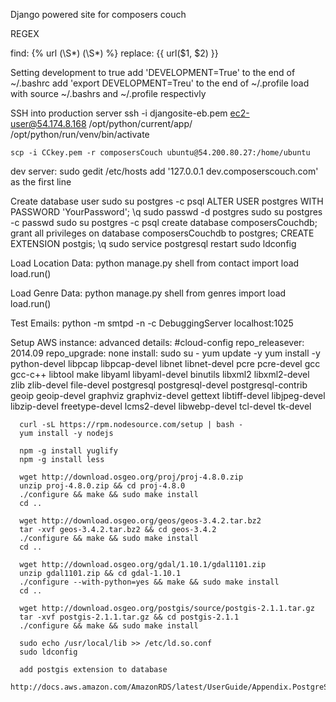 Django powered site for composers couch

REGEX

find:
{% url (\S*) (\S*) %}
replace:
{{ url($1, $2) }}

Setting development to true
    add 'DEVELOPMENT=True' to the end of ~/.bashrc
    add 'export DEVELOPMENT=Treu' to the end of ~/.profile
    load with source ~/.bashrs and ~/.profile respectivly

SSH into production server
    ssh -i djangosite-eb.pem ec2-user@54.174.8.168
    /opt/python/current/app/
    /opt/python/run/venv/bin/activate

    scp -i CCkey.pem -r composersCouch ubuntu@54.200.80.27:/home/ubuntu

dev server:
    sudo gedit /etc/hosts
    add '127.0.0.1        dev.composerscouch.com' as the first line

Create database user
    sudo su postgres -c psql
        ALTER USER postgres WITH PASSWORD 'YourPassword';
        \q
    sudo passwd -d postgres
    sudo su postgres -c passwd
    sudo su postgres -c psql
        create database composersCouchdb;
        grant all privileges on database composersCouchdb to postgres;
        CREATE EXTENSION postgis;
        \q
    sudo service postgresql restart
    sudo ldconfig

Load Location Data:
    python manage.py shell
        from contact import load
        load.run()

Load Genre Data:
    python manage.py shell
        from genres import load
        load.run()

Test Emails:
    python -m smtpd -n -c DebuggingServer localhost:1025

Setup AWS instance:
    advanced details:
      #cloud-config
      repo_releasever: 2014.09
      repo_upgrade: none
    install:
      sudo su -
      yum update -y
      yum install -y python-devel libpcap libpcap-devel libnet libnet-devel pcre pcre-devel gcc gcc-c++ libtool make libyaml libyaml-devel binutils libxml2 libxml2-devel zlib zlib-devel file-devel postgresql postgresql-devel postgresql-contrib geoip geoip-devel graphviz graphviz-devel gettext libtiff-devel libjpeg-devel libzip-devel freetype-devel lcms2-devel libwebp-devel tcl-devel tk-devel

      curl -sL https://rpm.nodesource.com/setup | bash -
      yum install -y nodejs

      npm -g install yuglify
      npm -g install less

      wget http://download.osgeo.org/proj/proj-4.8.0.zip
      unzip proj-4.8.0.zip && cd proj-4.8.0
      ./configure && make && sudo make install
      cd ..

      wget http://download.osgeo.org/geos/geos-3.4.2.tar.bz2
      tar -xvf geos-3.4.2.tar.bz2 && cd geos-3.4.2
      ./configure && make && sudo make install
      cd ..

      wget http://download.osgeo.org/gdal/1.10.1/gdal1101.zip
      unzip gdal1101.zip && cd gdal-1.10.1
      ./configure --with-python=yes && make && sudo make install
      cd ..

      wget http://download.osgeo.org/postgis/source/postgis-2.1.1.tar.gz
      tar -xvf postgis-2.1.1.tar.gz && cd postgis-2.1.1
      ./configure && make && sudo make install

      sudo echo /usr/local/lib >> /etc/ld.so.conf
      sudo ldconfig

      add postgis extension to database
      http://docs.aws.amazon.com/AmazonRDS/latest/UserGuide/Appendix.PostgreSQL.CommonDBATasks.html#Appendix.PostgreSQL.CommonDBATasks.PostGIS
